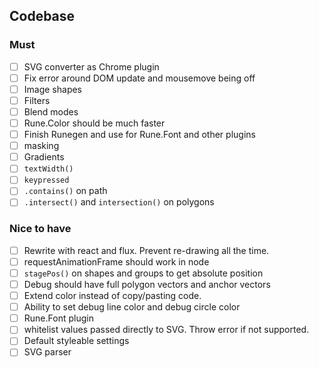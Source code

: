 ## Codebase

### Must

- [ ] SVG converter as Chrome plugin
- [ ] Fix error around DOM update and mousemove being off
- [ ] Image shapes
- [ ] Filters
- [ ] Blend modes
- [ ] Rune.Color should be much faster  
- [ ] Finish Runegen and use for Rune.Font and other plugins
- [ ] masking
- [ ] Gradients
- [ ] `textWidth()`
- [ ] `keypressed`
- [ ] `.contains()` on path
- [ ] `.intersect()` and `intersection()` on polygons

### Nice to have

- [ ] Rewrite with react and flux. Prevent re-drawing all the time.
- [ ] requestAnimationFrame should work in node
- [ ] `stagePos()` on shapes and groups to get absolute position
- [ ] Debug should have full polygon vectors and anchor vectors
- [ ] Extend color instead of copy/pasting code.
- [ ] Ability to set debug line color and debug circle color
- [ ] Rune.Font plugin
- [ ] whitelist values passed directly to SVG. Throw error if not supported.
- [ ] Default styleable settings
- [ ] SVG parser
